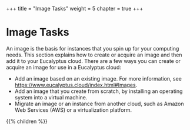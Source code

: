 +++
title = "Image Tasks"
weight = 5
chapter = true
+++


# Image Tasks
An image is the basis for instances that you spin up for your computing needs. This section explains how to create or acquire an image and then add it to your Eucalyptus cloud. There are a few ways you can create or acquire an image for use in a Eucalyptus cloud: 

* Add an image based on an existing image. For more information, see https://www.eucalyptus.cloud/index.html#Images.
* Add an image that you create from scratch, by installing an operating system into a virtual machine.
* Migrate an image or an instance from another cloud, such as Amazon Web Services (AWS) or a virtualization platform.


{{% children %}}
